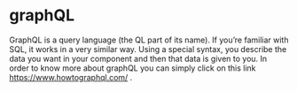 # graphQL
GraphQL is a query language (the QL part of its name). If you’re familiar with SQL, it works in a very similar way. Using a special syntax, you describe the data you want in your component and then that data is given to you.
In order to know more about graphQL you can simply click on this link https://www.howtographql.com/ .
